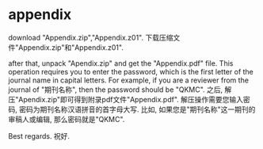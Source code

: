 # appendix
download "Appendix.zip","Appendix.z01".
下载压缩文件"Appendix.zip"和"Appendix.z01".

after that, unpack "Apendix.zip" and get the "Appendix.pdf" file. This operation requires you to enter the password, which is the first letter of the journal name in capital letters. 
For example, if you are a reviewer from the journal of "期刊名称", then the password should be "QKMC".
之后, 解压"Apendix.zip"即可得到附录pdf文件"Appendix.pdf". 解压操作需要您输入密码, 密码为期刊名称汉语拼音的首字母大写. 比如, 如果您是"期刊名称"这一期刊的审稿人或编辑, 那么密码就是"QKMC".

Best regards.
祝好.
